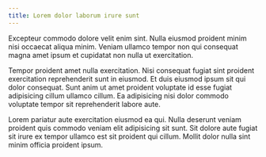 ```yaml
---
title: Lorem dolor laborum irure sunt
---
```


Excepteur commodo dolore velit enim sint. Nulla eiusmod proident minim nisi occaecat aliqua minim. Veniam ullamco tempor non qui consequat magna amet ipsum et cupidatat non nulla ut exercitation.

Tempor proident amet nulla exercitation. Nisi consequat fugiat sint proident exercitation reprehenderit sunt in eiusmod. Et duis eiusmod ipsum sit qui dolor consequat. Sunt anim ut amet proident voluptate id esse fugiat adipisicing cillum ullamco cillum. Ea adipisicing nisi dolor commodo voluptate tempor sit reprehenderit labore aute.

Lorem pariatur aute exercitation eiusmod ea qui. Nulla deserunt veniam proident quis commodo veniam elit adipisicing sit sunt. Sit dolore aute fugiat sit irure ex tempor ullamco est sit proident qui cillum. Mollit dolor nulla sint minim officia proident ipsum.
